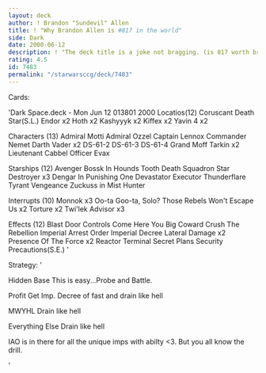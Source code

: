 ```yaml
---
layout: deck
author: ! Brandon "Sundevil" Allen
title: ! "Why Brandon Allen is #817 in the world"
side: Dark
date: 2000-06-12
description: ! "The deck title is a joke not bragging. (is 817 worth bragging about? answer: no)"
rating: 4.5
id: 7483
permalink: "/starwarsccg/deck/7483"
---
```

Cards: 

'Dark Space.deck - Mon Jun 12 013801 2000
Locatios(12)
Coruscant
Death Star(S.L.)
Endor  x2
Hoth  x2
Kashyyyk  x2
Kiffex	x2
Yavin 4  x2

Characters (13)
Admiral Motti
Admiral Ozzel
Captain Lennox
Commander Nemet
Darth Vader  x2
DS-61-2
DS-61-3
DS-61-4
Grand Moff Tarkin  x2
Lieutenant Cabbel
Officer Evax

Starships (12)
Avenger
Bossk In Hounds Tooth
Death Squadron Star Destroyer  x3
Dengar In Punishing One
Devastator
Executor
Thunderflare
Tyrant
Vengeance
Zuckuss in Mist Hunter

Interrupts (10)
Monnok	x3
Oo-ta Goo-ta, Solo?
Those Rebels Won't Escape Us  x2
Torture  x2
Twi'lek Advisor  x3

Effects (12)
Blast Door Controls
Come Here You Big Coward
Crush The Rebellion
Imperial Arrest Order
Imperial Decree
Lateral Damage	x2
Presence Of The Force  x2
Reactor Terminal
Secret Plans
Security Precautions(S.E.)
'

Strategy: '

Hidden Base This is easy...Probe and Battle.

Profit Get Imp. Decree of fast and drain like hell

MWYHL Drain like hell

Everything Else Drain like hell

IAO is in there for all the unique imps with abilty <3. But you all know the drill.

'
